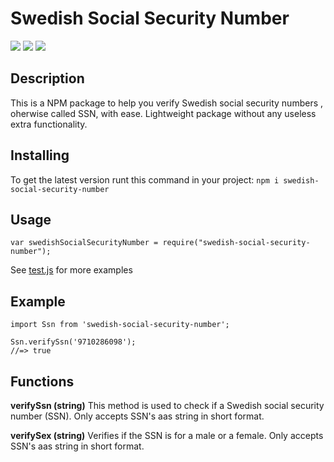 # Swedish Social Security Number

![](https://img.shields.io/npm/v/swedish-social-security-number?style=flat-square)
![](https://img.shields.io/bundlephobia/min/swedish-social-security-number?color=green&style=flat-square)
![](https://img.shields.io/npm/l/swedish-social-security-number?color=red&style=flat-square)

## Description
This is a NPM package to help you verify Swedish social security numbers , oherwise called SSN, with ease. Lightweight package without any useless extra functionality. 

## Installing
To get the latest version runt this command in your project:
`npm i swedish-social-security-number`

## Usage
```
var swedishSocialSecurityNumber = require("swedish-social-security-number");
```
See [test.js](https://github.com/felixwetell/swedish-social-security-number/blob/main/tests/test.js) for more examples

## Example

```
import Ssn from 'swedish-social-security-number';

Ssn.verifySsn('9710286098');
//=> true
```

## Functions
**verifySsn (string)**
This method is used to check if a Swedish social security number (SSN). Only accepts SSN's aas string in short format.

**verifySex (string)**
Verifies if the SSN is for a male or a female. Only accepts SSN's aas string in short format.
